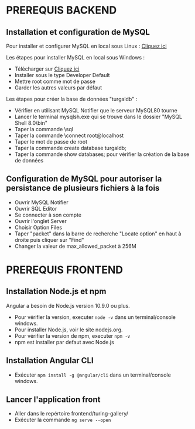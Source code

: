 # PREREQUIS BACKEND

## Installation et configuration de MySQL

Pour installer et configurer MySQL en local sous Linux : [Cliquez ici](https://freemedforms.com/fr/manuals/freemedforms/install/server_mysql)

Les étapes pour installer MySQL en local sous Windows :

* Télécharger sur [Cliquez ici](https://dev.mysql.com/downloads/installer/)
* Installer sous le type Developer Default
* Mettre root comme mot de passe
* Garder les autres valeurs par défaut

Les étapes pour créer la base de données "turgaldb" :

* Vérifier en utilisant MySQL Notifier que le serveur MySQL80 tourne
* Lancer le terminal mysqlsh.exe qui se trouve dans le dossier "MySQL Shell 8.0\bin"
* Taper la commande \sql
* Taper la commande \connect root@localhost
* Taper le mot de passe de root
* Taper la commande create database turgaldb;
* Taper la commande show databases; pour vérifier la création de la base de données

## Configuration de MySQL pour autoriser la persistance de plusieurs fichiers à la fois

* Ouvrir MySQL Notifier
* Ouvrir SQL Editor
* Se connecter à son compte
* Ouvrir l'onglet Server
* Choisir Option Files
* Taper "packet" dans la barre de recherche "Locate option" en haut à droite puis cliquer sur "Find"
* Changer la valeur de max_allowed_packet à 256M

# PREREQUIS FRONTEND

## Installation Node.js et npm

Angular a besoin de Node.js version 10.9.0 ou plus.

* Pour vérifier la version, executer `node -v` dans un terminal/console windows.
* Pour installer Node.js, voir le site nodejs.org.
* Pour vérifier la version de npm, executer `npm -v`
* npm est installer par defaut avec Node.js

## Installation Angular CLI

* Exécuter `npm install -g @angular/cli` dans un terminal/console windows.

## Lancer l'application front

* Aller dans le repértoire frontend/turing-gallery/
* Exécuter la commande `ng serve --open`